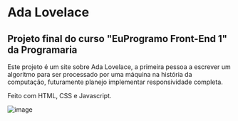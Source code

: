 # Ada Lovelace
## Projeto final do curso "EuProgramo Front-End 1" da Programaria

Este projeto é um site sobre Ada Lovelace, a primeira pessoa a escrever um algoritmo para ser processado por uma máquina na história da computação, futuramente planejo implementar responsividade completa.

Feito com HTML, CSS e Javascript.


![image](https://user-images.githubusercontent.com/123910027/223106991-7b534da7-4f1c-4c64-9b07-09d037bb8e4e.png)

